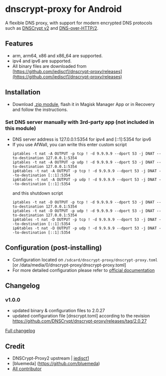 # dnscrypt-proxy for Android

A flexible DNS proxy, with support for modern encrypted DNS protocols such as [DNSCrypt v2](https://github.com/DNSCrypt/dnscrypt-protocol/blob/master/DNSCRYPT-V2-PROTOCOL.txt) and [DNS-over-HTTP/2](https://tools.ietf.org/html/draft-ietf-doh-dns-over-https-03).

## Features
- arm, arm64, x86 and x86_64 are supported.
- ipv4 and ipv6 are supported.
- All binary files are downloaded from [https://github.com/jedisct1/dnscrypt-proxy/releases](https://github.com/jedisct1/dnscrypt-proxy/releases)

## Installation
- Download [.zip module](https://github.com/Magisk-Modules-Repo/dnscrypt-proxy-magisk/releases), flash it in Magisk Manager App or in Recovery and follow the instructions.

### Set DNS server manually with 3rd-party app (not included in this module)
- DNS server address is 127.0.0.1:5354 for ipv4 and [::1]:5354 for ipv6
- If you use AfWall, you can write this enter custom script
  ```
  iptables -t nat -A OUTPUT -p tcp ! -d 9.9.9.9 --dport 53 -j DNAT --to-destination 127.0.0.1:5354
  iptables -t nat -A OUTPUT -p udp ! -d 9.9.9.9 --dport 53 -j DNAT --to-destination 127.0.0.1:5354
  ip6tables -t nat -A OUTPUT -p tcp ! -d 9.9.9.9 --dport 53 -j DNAT --to-destination [::1]:5354
  ip6tables -t nat -A OUTPUT -p udp ! -d 9.9.9.9 --dport 53 -j DNAT --to-destination [::1]:5354
  ```
  and this shutdown script
  ```
  iptables -t nat -D OUTPUT -p tcp ! -d 9.9.9.9 --dport 53 -j DNAT --to-destination 127.0.0.1:5354
  iptables -t nat -D OUTPUT -p udp ! -d 9.9.9.9 --dport 53 -j DNAT --to-destination 127.0.0.1:5354
  ip6tables -t nat -D OUTPUT -p tcp ! -d 9.9.9.9 --dport 53 -j DNAT --to-destination [::1]:5354
  ip6tables -t nat -D OUTPUT -p udp ! -d 9.9.9.9 --dport 53 -j DNAT --to-destination [::1]:5354
  ```

## Configuration (post-installing)
- Configuration located on `/sdcard/dnscrypt-proxy/dnscrypt-proxy.toml` [or /data/media/0/dnscrypt-proxy/dnscrypt-proxy.toml]
- For more detailed configuration please refer to [official documentation](https://github.com/jedisct1/dnscrypt-proxy/wiki/Configuration)

## Changelog
### v1.0.0
- updated binary & configuration files to 2.0.27
- updated configuration file [dnscrypt.toml] according to the revision https://github.com/DNSCrypt/dnscrypt-proxy/releases/tag/2.0.27

[Full changelog](changelog.md)

## Credit
- DNSCrypt-Proxy2 upstream | [jedisct1](https://github.com/jedisct1/dnscrypt-proxy)
- [bluemeda] (https://github.com/bluemeda)
- [All contributor](https://github.com/Magisk-Modules-Repo/dnscrypt-proxy/graphs/contributors)
